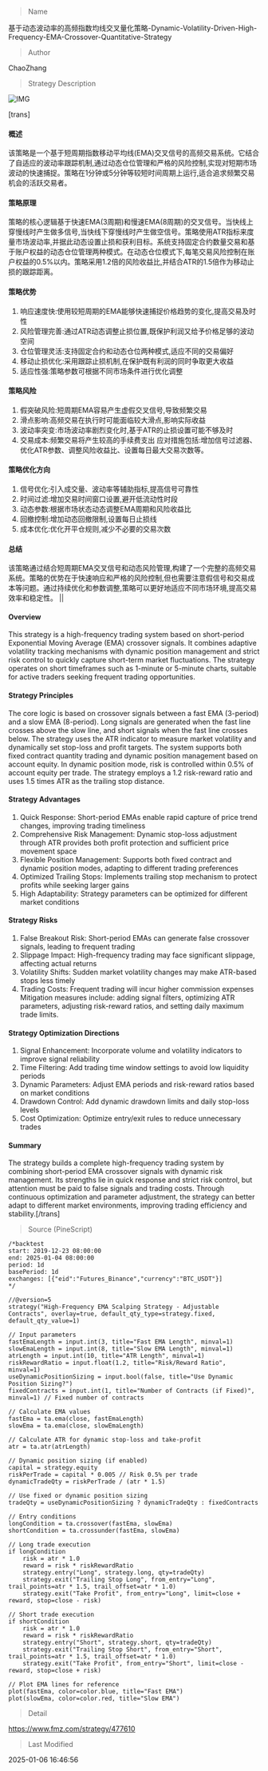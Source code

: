 
> Name

基于动态波动率的高频指数均线交叉量化策略-Dynamic-Volatility-Driven-High-Frequency-EMA-Crossover-Quantitative-Strategy

> Author

ChaoZhang

> Strategy Description

![IMG](https://www.fmz.com/upload/asset/19dc3a47447f8b92eb2.png)

[trans]
#### 概述
该策略是一个基于短周期指数移动平均线(EMA)交叉信号的高频交易系统。它结合了自适应的波动率跟踪机制,通过动态仓位管理和严格的风险控制,实现对短期市场波动的快速捕捉。策略在1分钟或5分钟等较短时间周期上运行,适合追求频繁交易机会的活跃交易者。

#### 策略原理
策略的核心逻辑基于快速EMA(3周期)和慢速EMA(8周期)的交叉信号。当快线上穿慢线时产生做多信号,当快线下穿慢线时产生做空信号。策略使用ATR指标来度量市场波动率,并据此动态设置止损和获利目标。系统支持固定合约数量交易和基于账户权益的动态仓位管理两种模式。在动态仓位模式下,每笔交易风险控制在账户权益的0.5%以内。策略采用1.2倍的风险收益比,并结合ATR的1.5倍作为移动止损的跟踪距离。

#### 策略优势
1. 响应速度快:使用较短周期的EMA能够快速捕捉价格趋势的变化,提高交易及时性
2. 风险管理完善:通过ATR动态调整止损位置,既保护利润又给予价格足够的波动空间
3. 仓位管理灵活:支持固定合约和动态仓位两种模式,适应不同的交易偏好
4. 移动止损优化:采用跟踪止损机制,在保护既有利润的同时争取更大收益
5. 适应性强:策略参数可根据不同市场条件进行优化调整

#### 策略风险
1. 假突破风险:短周期EMA容易产生虚假交叉信号,导致频繁交易
2. 滑点影响:高频交易在执行时可能面临较大滑点,影响实际收益
3. 波动率突变:市场波动率剧烈变化时,基于ATR的止损设置可能不够及时
4. 交易成本:频繁交易将产生较高的手续费支出
应对措施包括:增加信号过滤器、优化ATR参数、调整风险收益比、设置每日最大交易次数等。

#### 策略优化方向
1. 信号优化:引入成交量、波动率等辅助指标,提高信号可靠性
2. 时间过滤:增加交易时间窗口设置,避开低流动性时段
3. 动态参数:根据市场状态动态调整EMA周期和风险收益比
4. 回撤控制:增加动态回撤限制,设置每日止损线
5. 成本优化:优化开平仓规则,减少不必要的交易次数

#### 总结
该策略通过结合短周期EMA交叉信号和动态风险管理,构建了一个完整的高频交易系统。策略的优势在于快速响应和严格的风险控制,但也需要注意假信号和交易成本等问题。通过持续优化和参数调整,策略可以更好地适应不同市场环境,提高交易效率和稳定性。 || 

#### Overview
This strategy is a high-frequency trading system based on short-period Exponential Moving Average (EMA) crossover signals. It combines adaptive volatility tracking mechanisms with dynamic position management and strict risk control to quickly capture short-term market fluctuations. The strategy operates on short timeframes such as 1-minute or 5-minute charts, suitable for active traders seeking frequent trading opportunities.

#### Strategy Principles
The core logic is based on crossover signals between a fast EMA (3-period) and a slow EMA (8-period). Long signals are generated when the fast line crosses above the slow line, and short signals when the fast line crosses below. The strategy uses the ATR indicator to measure market volatility and dynamically set stop-loss and profit targets. The system supports both fixed contract quantity trading and dynamic position management based on account equity. In dynamic position mode, risk is controlled within 0.5% of account equity per trade. The strategy employs a 1.2 risk-reward ratio and uses 1.5 times ATR as the trailing stop distance.

#### Strategy Advantages
1. Quick Response: Short-period EMAs enable rapid capture of price trend changes, improving trading timeliness
2. Comprehensive Risk Management: Dynamic stop-loss adjustment through ATR provides both profit protection and sufficient price movement space
3. Flexible Position Management: Supports both fixed contract and dynamic position modes, adapting to different trading preferences
4. Optimized Trailing Stops: Implements trailing stop mechanism to protect profits while seeking larger gains
5. High Adaptability: Strategy parameters can be optimized for different market conditions

#### Strategy Risks
1. False Breakout Risk: Short-period EMAs can generate false crossover signals, leading to frequent trading
2. Slippage Impact: High-frequency trading may face significant slippage, affecting actual returns
3. Volatility Shifts: Sudden market volatility changes may make ATR-based stops less timely
4. Trading Costs: Frequent trading will incur higher commission expenses
Mitigation measures include: adding signal filters, optimizing ATR parameters, adjusting risk-reward ratios, and setting daily maximum trade limits.

#### Strategy Optimization Directions
1. Signal Enhancement: Incorporate volume and volatility indicators to improve signal reliability
2. Time Filtering: Add trading time window settings to avoid low liquidity periods
3. Dynamic Parameters: Adjust EMA periods and risk-reward ratios based on market conditions
4. Drawdown Control: Add dynamic drawdown limits and daily stop-loss levels
5. Cost Optimization: Optimize entry/exit rules to reduce unnecessary trades

#### Summary
The strategy builds a complete high-frequency trading system by combining short-period EMA crossover signals with dynamic risk management. Its strengths lie in quick response and strict risk control, but attention must be paid to false signals and trading costs. Through continuous optimization and parameter adjustment, the strategy can better adapt to different market environments, improving trading efficiency and stability.[/trans]



> Source (PineScript)

``` pinescript
/*backtest
start: 2019-12-23 08:00:00
end: 2025-01-04 08:00:00
period: 1d
basePeriod: 1d
exchanges: [{"eid":"Futures_Binance","currency":"BTC_USDT"}]
*/

//@version=5
strategy("High-Frequency EMA Scalping Strategy - Adjustable Contracts", overlay=true, default_qty_type=strategy.fixed, default_qty_value=1)

// Input parameters
fastEmaLength = input.int(3, title="Fast EMA Length", minval=1)
slowEmaLength = input.int(8, title="Slow EMA Length", minval=1)
atrLength = input.int(10, title="ATR Length", minval=1)
riskRewardRatio = input.float(1.2, title="Risk/Reward Ratio", minval=1)
useDynamicPositionSizing = input.bool(false, title="Use Dynamic Position Sizing?")
fixedContracts = input.int(1, title="Number of Contracts (if Fixed)", minval=1) // Fixed number of contracts

// Calculate EMA values
fastEma = ta.ema(close, fastEmaLength)
slowEma = ta.ema(close, slowEmaLength)

// Calculate ATR for dynamic stop-loss and take-profit
atr = ta.atr(atrLength)

// Dynamic position sizing (if enabled)
capital = strategy.equity
riskPerTrade = capital * 0.005 // Risk 0.5% per trade
dynamicTradeQty = riskPerTrade / (atr * 1.5)

// Use fixed or dynamic position sizing
tradeQty = useDynamicPositionSizing ? dynamicTradeQty : fixedContracts

// Entry conditions
longCondition = ta.crossover(fastEma, slowEma)
shortCondition = ta.crossunder(fastEma, slowEma)

// Long trade execution
if longCondition
    risk = atr * 1.0
    reward = risk * riskRewardRatio
    strategy.entry("Long", strategy.long, qty=tradeQty)
    strategy.exit("Trailing Stop Long", from_entry="Long", trail_points=atr * 1.5, trail_offset=atr * 1.0)
    strategy.exit("Take Profit", from_entry="Long", limit=close + reward, stop=close - risk)

// Short trade execution
if shortCondition
    risk = atr * 1.0
    reward = risk * riskRewardRatio
    strategy.entry("Short", strategy.short, qty=tradeQty)
    strategy.exit("Trailing Stop Short", from_entry="Short", trail_points=atr * 1.5, trail_offset=atr * 1.0)
    strategy.exit("Take Profit", from_entry="Short", limit=close - reward, stop=close + risk)

// Plot EMA lines for reference
plot(fastEma, color=color.blue, title="Fast EMA")
plot(slowEma, color=color.red, title="Slow EMA")

```

> Detail

https://www.fmz.com/strategy/477610

> Last Modified

2025-01-06 16:46:56
